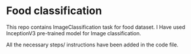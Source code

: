 # Food classification
This repo contains ImageClassification task for food dataset. I Have used InceptionV3 pre-trained model for Image classification.

All the necessary steps/ instructions have been added in the code file.
